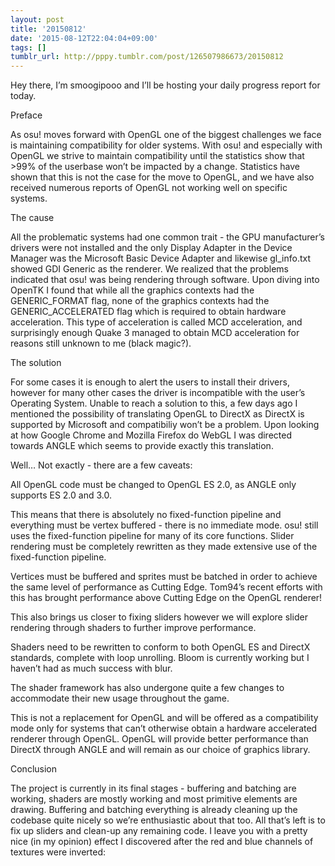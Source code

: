 ```yaml
---
layout: post
title: '20150812'
date: '2015-08-12T22:04:04+09:00'
tags: []
tumblr_url: http://pppy.tumblr.com/post/126507986673/20150812
---
```

Hey there, I’m smoogipooo and I’ll be hosting your daily progress report for today.

Preface

As osu! moves forward with OpenGL one of the biggest challenges we face is maintaining compatibility for older systems. With osu! and especially with OpenGL we strive to maintain compatibility until the statistics show that >99% of the userbase won’t be impacted by a change. Statistics have shown that this is not the case for the move to OpenGL, and we have also received numerous reports of OpenGL not working well on specific systems.

The cause

All the problematic systems had one common trait - the GPU manufacturer’s drivers were not installed and the only Display Adapter in the Device Manager was the Microsoft Basic Device Adapter and likewise gl_info.txt showed GDI Generic as the renderer. We realized that the problems indicated that osu! was being rendering through software. Upon diving into OpenTK I found that while all the graphics contexts had the GENERIC_FORMAT flag, none of the graphics contexts had the GENERIC_ACCELERATED flag which is required to obtain hardware acceleration. This type of acceleration is called MCD acceleration, and surprisingly enough Quake 3 managed to obtain MCD acceleration for reasons still unknown to me (black magic?).

The solution

For some cases it is enough to alert the users to install their drivers, however for many other cases the driver is incompatible with the user’s Operating System. Unable to reach a solution to this, a few days ago I mentioned the possibility of translating OpenGL to DirectX as DirectX is supported by Microsoft and compatibiliy won’t be a problem. Upon looking at how Google Chrome and Mozilla Firefox do WebGL I was directed towards ANGLE which seems to provide exactly this translation.

Well… Not exactly - there are a few caveats:

All OpenGL code must be changed to OpenGL ES 2.0, as ANGLE only supports ES 2.0 and 3.0.

This means that there is absolutely no fixed-function pipeline and everything must be vertex buffered - there is no immediate mode. osu! still uses the fixed-function pipeline for many of its core functions.
Slider rendering must be completely rewritten as they made extensive use of the fixed-function pipeline.

Vertices must be buffered and sprites must be batched in order to achieve the same level of performance as Cutting Edge. Tom94’s recent efforts with this has brought performance above Cutting Edge on the OpenGL renderer!

This also brings us closer to fixing sliders however we will explore slider rendering through shaders to further improve performance.

Shaders need to be rewritten to conform to both OpenGL ES and DirectX standards, complete with loop unrolling. Bloom is currently working but I haven’t had as much success with blur.

The shader framework has also undergone quite a few changes to accommodate their new usage throughout the game.

This is not a replacement for OpenGL and will be offered as a compatibility mode only for systems that can’t otherwise obtain a hardware accelerated renderer through OpenGL. OpenGL will provide better performance than DirectX through ANGLE and will remain as our choice of graphics library.

Conclusion

The project is currently in its final stages - buffering and batching are working, shaders are mostly working and most primitive elements are drawing. Buffering and batching everything is already cleaning up the codebase quite nicely so we’re enthusiastic about that too. All that’s left is to fix up sliders and clean-up any remaining code.
I leave you with a pretty nice (in my opinion) effect I discovered after the red and blue channels of textures were inverted:

